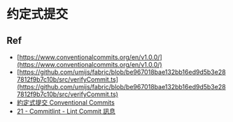 # 约定式提交


## Ref

* [https://www.conventionalcommits.org/en/v1.0.0/](https://www.conventionalcommits.org/en/v1.0.0/)
* [https://github.com/umijs/fabric/blob/be967018bae132bb16ed9d5b3e287812f9b7c10b/src/verifyCommit.ts](https://github.com/umijs/fabric/blob/be967018bae132bb16ed9d5b3e287812f9b7c10b/src/verifyCommit.ts)
* [約定式提交 Conventional Commits](https://cythilya.github.io/2021/03/16/conventional-commits/)
* [21 - Commitlint - Lint Commit 訊息](https://ithelp.ithome.com.tw/articles/10278664)
